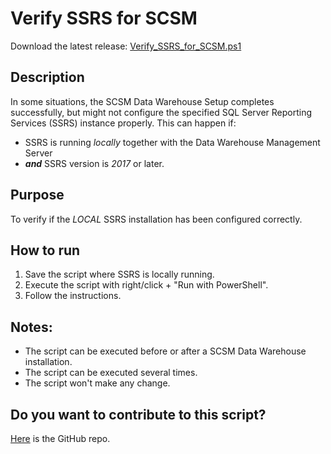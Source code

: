 # Verify SSRS for SCSM
Download the latest release: [Verify_SSRS_for_SCSM.ps1](https://github.com/microsoft/CSS-SystemCenter-ServiceManager/releases/latest/download/Verify_SSRS_for_SCSM.ps1)   

## Description
In some situations, the SCSM Data Warehouse Setup completes successfully, but might not configure the specified SQL Server Reporting Services (SSRS) instance properly. This can happen if:
- SSRS is running *locally* together with the Data Warehouse Management Server
-  ***and*** SSRS version is *2017* or later.

## Purpose
To verify if the *LOCAL* SSRS installation has been configured correctly. 

## How to run
1. Save the script where SSRS is locally running.
1. Execute the script with right/click + "Run with PowerShell".
1. Follow the instructions.    

## Notes:
- The script can be executed before or after a SCSM Data Warehouse installation.
- The script can be executed several times. 
- The script won't make any change.

## Do you want to contribute to this script?
[Here](https://github.com/khusmeno-MS/CSS-SystemCenter-ServiceManager/tree/main/Verify_SSRS_for_SCSM) is the GitHub repo.
